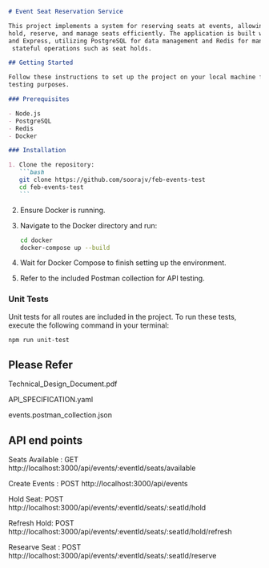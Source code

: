 ````markdown
# Event Seat Reservation Service

This project implements a system for reserving seats at events, allowing users to  
hold, reserve, and manage seats efficiently. The application is built with Node.js  
and Express, utilizing PostgreSQL for data management and Redis for managing  
 stateful operations such as seat holds.

## Getting Started

Follow these instructions to set up the project on your local machine for development and  
testing purposes.

### Prerequisites

- Node.js
- PostgreSQL
- Redis
- Docker

### Installation

1. Clone the repository:
   ```bash
   git clone https://github.com/soorajv/feb-events-test
   cd feb-events-test
   ```
````

2. Ensure Docker is running.

3. Navigate to the Docker directory and run:

   ```bash
   cd docker
   docker-compose up --build
   ```

4. Wait for Docker Compose to finish setting up the environment.

5. Refer to the included Postman collection for API testing.

### Unit Tests

Unit tests for all routes are included in the project. To run these tests, execute the following command in your terminal:

```bash
npm run unit-test
```

## Please Refer

Technical_Design_Document.pdf

API_SPECIFICATION.yaml

events.postman_collection.json

## API end points

Seats Available : GET http://localhost:3000/api/events/:eventId/seats/available

Create Events : POST http://localhost:3000/api/events

Hold Seat: POST http://localhost:3000/api/events/:eventId/seats/:seatId/hold

Refresh Hold: POST http://localhost:3000/api/events/:eventId/seats/:seatId/hold/refresh

Researve Seat : POST http://localhost:3000/api/events/:eventId/seats/:seatId/reserve
